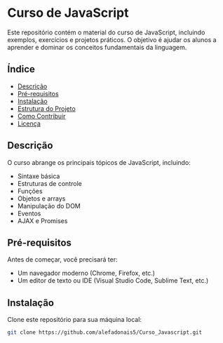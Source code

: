 # Curso de JavaScript

Este repositório contém o material do curso de JavaScript, incluindo exemplos, exercícios e projetos práticos. O objetivo é ajudar os alunos a aprender e dominar os conceitos fundamentais da linguagem.

## Índice

- [Descrição](#descrição)
- [Pré-requisitos](#pré-requisitos)
- [Instalação](#instalação)
- [Estrutura do Projeto](#estrutura-do-projeto)
- [Como Contribuir](#como-contribuir)
- [Licença](#licença)

## Descrição

O curso abrange os principais tópicos de JavaScript, incluindo:

- Sintaxe básica
- Estruturas de controle
- Funções
- Objetos e arrays
- Manipulação do DOM
- Eventos
- AJAX e Promises

## Pré-requisitos

Antes de começar, você precisará ter:

- Um navegador moderno (Chrome, Firefox, etc.)
- Um editor de texto ou IDE (Visual Studio Code, Sublime Text, etc.)

## Instalação

Clone este repositório para sua máquina local:

```bash
git clone https://github.com/alefadonais5/Curso_Javascript.git
